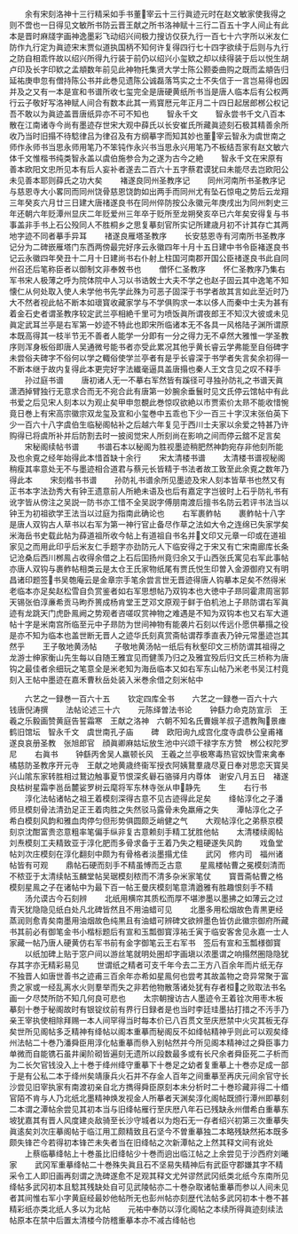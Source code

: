 <!-- { "loadSidebar": true } -->
　　余有宋刻洛神十三行精采如手书董宰云十三行眞迹元时在赵文敏家使我得之则不啻也一日得见文敏所书防云晋王献之所书洛神赋十三行二百五十字人间止有此本是晋时麻牋字画神逸墨彩飞动绍兴间极力搜访仅获九行一百七十六字所以米友仁防作九行定为眞迹宋末贾似道执国柄不知何许复得四行七十四字欲续于后则与九行之防自相乖忤故以绍兴所得九行装于前仍以绍兴小玺欵之却以续得装于后以悦生胡卢印及长字印欵之孟頫数年前见此神物托集贤大学士陈公颢委曲购之既而孟頫告归延祐庚申忽有僧持陈公书并此巻见遗陈公诚磊落笃实之士不失信于一言岂易得也因并及之又有一本是宣和书谱所收七玺完全是唐硬黄纸所书当是唐人临本后有公权两行云子敬好写洛神赋人间合有数本此其一焉寳厯元年正月二十四日起居郎桞公权记吾不敢以为眞迹盖晋唐纸异亦不可不知也
　　智永千文
　　智永尝书千文八百本散在江南诸寺今尚有墨迹存世宋大观中薛氏以长安崔氏所藏眞迹刻石极其精善余所收乃当时旧搨不待騐律吕为律召及有方纲摹字而知其妙也董宰云智永为虞世南之师作永师书当思永师用笔乃不笨钝作永兴书当思永兴用笔乃不板结吾家有赵文敏六体千文惟楷书纯类智永盖以虞伯施参合为之遂为古今之絶
　　智永千文在宋原有善本欧阳文忠所见本有后人妄补者遂去二百六十五字蔡君谟犹曰未能尽去岂欧阳公未见善本耶则薛氏之功大矣
　　褚遂良同州圣教序记
　　同州河南所书圣教序记与慈恩寺大小畧同而同州饶骨慈恩饶韵如出两手而同州尤有坠石惊电之势后云龙翔三年癸亥六月廿三日建大唐禇遂良书在同州倅防按公永徽元年庚戌出为同州刺史三年还朝六年贬潭州显庆二年贬爱州三年卒于贬所至龙朔癸亥卒已六年矣安得复与书事盖非手书上石公殁同人不胜桐乡之思复摹刻官所实记所建歳月初不计其存亡其两地字迹不同者摹手异耳
　　禇遂良雁塔圣教序
　　长安慈恩寺有河南所书圣教序记分为二碑嵌雁塔门东西两傍最完好序云永徽四年十月十五日建中书令臣褚遂良书记云永徽四年癸丑十二月十日建尚书右仆射上柱国河南郡开国公臣禇遂良书此自同州召还后笔称臣者以御制文非奉敇书也
　　僧怀仁圣教序
　　怀仁圣教序乃集右军书宋人极薄之呼为院体院中人习以书诰敇士大夫不学之也赵子固云其中逸笔不知懐仁从何处取入使人未学他书先学此殊为可恶子固深于书学者故其言如此至近时乃大不然者视此帖不断本如瓌寳收藏家学与不学俱购求一本以侈人而秦中士夫为甚有着金石史者谓圣教序较定武兰亭相絶千里可为喷饭眞所谓夜郎王不知汉大彼或未见眞定武耳兰亭是右军第一妙迹不特此也即宋所临诸本无不各具一风格陆子渊所谓原本既高得其一枝半节无不善者人能学一分即有一分之得力无不卓然大雅惟一学圣教序则浑身板俗即唐人吴通微号能书者亦受此累况其他乎黄长睿云学弗能至自俗碑字未尝俗夫碑字不俗何以学之輙俗使学兰亭者有是乎长睿深于书学者失言矣余初得一不断本继于故内复得此本更完好字法纎毫逼具盖唐搨也秦人王文含见之叹不释手
　　孙过庭书谱
　　唐初诸人无一不摹右军然皆有蹊径可寻独孙防礼之书谱天眞潇洒掉臂独行无意求合而无不宛合此有唐第一妙腕余垂鬟时见文氏停云馆帖中有此书爱之后见宋人刻本以为观止矣甲申忽覩此巻惊叹欲絶以市贾索价太昻不能收惜惋竟日巻上有宋高宗徽宗双龙玺及宣和小玺巻中五乖也下少一百三十字汉末张伯英下少一百六十八字虞伯生临秘阁帖补之后越六年复见于西川士夫家以余爱之特甚乃许购得已将虞所补并后防割去时一披阅觉宋人所刻尚在影响之间而停云舘不足言矣
　　宋秘阁续帖书谱
　　书谱石本以秘阁为胜视墨迹稍肥然神韵宛存非他刻所能及也余覔之经年始得此本惜首缺十余行
　　宋太清楼书谱
　　太清楼书谱视秘阁稍瘦其率意处无不与墨迹相合道君与蔡元长皆精于书法者故工致至此余覔之数年乃得此本
　　宋刻楷书书谱
　　孙防礼书谱余所见墨迹及宋人刻本皆草书也然又有正书本字法劲秀大有钟王遗意前人所絶未语及也后有嘉定字岂彼时上石乎防礼书有讹字皆从傍注之吴説一防书亦工惜不全吴説字傅朋南渡后擅书名防云若评书法当以钟王为初祖欲学王法当以过庭为指南此确论也
　　右军裹鲊帖
　　裹鲊帖十八字是唐人双钩古人草书以右军为第一神行官止备尽作草之法如大令之连绵已失家学矣米海岳书史载此帖为薛道祖所收今帖上有道祖自书名并文印又元章一印或在道祖家见之而用此印乎后米友仁手题字亦劲防元人下临安得之于宋又有亡宋南廊库长条记沧桑后西川桞鳯占收得余借之上石后囬扬州竟归余又于山西张氏寓见右军此事帖亦唐人双钩与裹鲊帖相类云是太仓王氏家物纸尾有贾氏悦生印曽入金源御府又有明昌诸印题签书吴匏庵云是金章宗手笔余尝言世无晋迹得唐人钩摹本足矣不然得米老临本亦足矣赵松雪自负赏鉴者如右军思想帖乃双钩本也大徳中子昻同霍肃周宻郭天锡张伯淳亷希贡马昫乔篑成杨肯堂王芝邓文原观于鲜于伯机池上子昻防谓右军眞迹有龙跳天门虎卧鳯阙之势观者咨嗟叹赏神物之难遇是不知为双钩本也又右军大道帖十字是米南宫所临至元中子昻防为世间神物有能袭片石刻以传远仆愿供摹搨之役是亦不知为临本也盖世断无晋人之迹华氏刻真赏斋帖谓荐季直表乃钟元常墨迹岂其然乎
　　王子敬地黄汤帖
　　子敬地黄汤帖一纸后有秋壑印文三桥防谓其祖得之龙游士绅家衡山先生每以自随王雅宜见而健羡乃归之及雅宜殁后归文氏三桥称为唐钩之最佳者余细玩之笔意全是米老知为海岳临本又如右军东山帖乃米老书吴江村竟刻入王帖中墨迹在嘉禾曹秋岳处装入米巻余借之刻米帖中

　　六艺之一録巻一百六十五
　　钦定四库全书
　　六艺之一録巻一百六十六　　钱唐倪涛撰
　　法帖论述三十六
　　元陈绎曽法书论
　　钟繇力命克防宣示　王羲之乐毅画赞黄庭告誓霜寒　王献之洛神　六朝不知名氏曹娥羊叔子遗教陶景瘗鹤旧馆坛　智永千文　虞世南孔子庙
　　碑　欧阳询九成宫化度寺虞恭公皇甫褚遂良哀册圣教　张旭郎官　顔眞卿麻姑坛放生池中兴颂干禄字东方赞　桞公权陀罗尼
　　右眞书
　　钟繇丙舍吴人羸顿长风　王羲之兰亭极寒毒热官奴快雪来禽奉橘慈防圣教序开元寺　王献之地黄歳终衞军授衣阿姨鵞羣歳尽夏日奉对思恋天寳吴兴山隂东家转胜相过鵞边触事夏节恨深炙礜石骆驿月内尊体　谢安八月五日　褚遂良枯树星霜李邕岳麓娑罗树云麾将军东林寺张从申静先
　　生
　　右行书
　　淳化法帖诸帖之祖王着模刻深得古意不见古迹得此足矣
　　绛帖淳化之子潘师旦模刻骨法清劲足正王着肉胜之失然驳马露骨未免羸瘠之失
　　潭帖淳化之子希白模刻风韵和雅血肉停匀但形势俱圆颇乏峭健之气
　　大观帖淳化之弟蔡京模刻京沈酣富贵恣意粗率笔偏手纵非复古意赖刻手精工犹胜他帖
　　太清楼续阁帖刘焘模刻工夫精致亚于淳化肥而多骨求备于王着乃失之粗硬遂失风韵
　　戏鱼堂帖刘次庄模刻在淳化翻刻中颇为有骨格者淡墨搨尤佳
　　武冈　修内司　福州诸帖皆有可观
　　鼎帖石硬而刻手不精虽愽而乏古意
　　星鳯楼帖曹之冕模刻清而不秾亚于太清续帖玉麟堂帖吴琚模刻秾而不清多杂米家笔仗
　　寳晋斋帖曹之格模刻星鳯之子在诸帖中为最下百一帖王曼庆模刻笔意清遒雅有胜趣恨刻手不精
　　汤允谟古今石刻辨
　　北纸用横帘其质松而厚不堪渗墨以墨拂之如薄云之过青天犹隐隐见纸白处凡北碑皆然且不用油蜡可见
　　北墨多用松烟故色青黒更经蒸润则愈青矣南墨用油烟故色纯黒且有油蜡可辨碑文欲辨墨色皆仿此徽宗御府所藏书其前必有御笔金书小楷标题后有宣和玉瓢御寳淳祐壬寅于临安客舍见永嘉一士人家藏一帖乃唐人硬黄仿右军书前有金字御笔云王右军书　签后有宣和玉瓢様御寳
　　以纸加碑上贴于窓户间以游丝笔就明处圏却字画塡以浓墨谓之响搨然圏隐隐犹存其字亦无精彩易见
　　世谓纸之精者可支千年今去二王方八百余年而片纸无存不独晋人如唐世善书之迹甫三百余年亦希如星鳯何也尝考其故盖物之竒异常聚于富贵之家或一经乱离水火则羣举而失之非若他物散落诸处犹有存者桓之败取法书名画一夕尽焚所防不知几何良可悲也
　　太宗朝搜访古人墨迹令王着铨次用枣木板摹刻十巻于秘阁故时有银锭纹前有界行日録者是也当时李廷珪墨拈打措之不汚手乃亲王宰执使相除拜赐一本人间罕得当时每本价已八百贯文至庆厯禁中火灾其板无存矣世所见阁帖多乏精神有绛帖以阁本重摹而秘阁反不如绛帖精神乎则此可以观矣绛州法帖二十巻乃潘舜臣用淳化帖重摹而叅入别帖然并今所见阁本精神过之舜臣事力单微而自能镌石虽井阑阶砌皆遍刻无遗所以段数最多或有长尺余者舜臣死二子析而为二长欠官钱没入上十巻于绛州绛守重摹下十巻足之幼者复重摹上十巻亦足成一部于是有公私二本于绛州矣靖康兵火石并不存金人百年之间重摹至再庆元间余官守长沙尝见旧宰执家有南渡初亲自北方擕得舜臣原刻本未分析时二十巻珍藏非得二十缗官陌不肯与人乃北纸北墨精神焕发视金人所摹者天渊矣淳化阁帖既颁行潭州即摹刻二本谓之潭帖余尝见其初本当与旧绛帖雁行至庆厯八年石已残缺永州僧希白重摹东坡犹嘉其有晋人风度建炎敌骑至长沙守城者以为炮石无一存者绍兴初第三次重摹失眞逺矣刘次庄摹阁帖于临江用工颇精致且石坚今不曽重摹独二本略残缺然拓本既多颇失锋芒今若得初本锋芒未失者当在旧绛帖之次新潭帖之上然其释文间有讹处
　　上蔡临摹绛帖上十巻虽比旧绛帖少十巻而逈出临江帖之上余尝见于沙西府刘曦家
　　武冈军重摹绛帖二十巻殊失眞且石不坚易失精神后有武臣守郡嫌其字不精采令工人即旧画再刻谓之洗碑遂愈不足观其释文尤舛谬然武冈纸类北纸今东南所见绛帖多武冈初本且騐其残缺处自可见武陵帖亦二十巻杂取诸帖重摹而参以人间未见者其间惟右军小字黄庭经最妙他帖所无也彭州帖亦刻歴代法帖多武冈初本十巻不甚精彩纸亦类北纸人多以为北帖
　　元祐中奉防以淳化阁帖之本续所得眞迹刻续法帖原本在禁中后置太清楼今防稽重摹本亦不减古绛帖也
